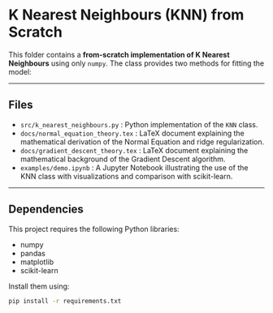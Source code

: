 # K Nearest Neighbours (KNN) from Scratch

This folder contains a **from-scratch implementation of K Nearest Neighbours** using only `numpy`. The class provides two methods for fitting the model:

---

## Files

- `src/k_nearest_neighbours.py` : Python implementation of the `KNN` class.
- `docs/normal_equation_theory.tex` : LaTeX document explaining the mathematical derivation of the Normal Equation and ridge regularization.
- `docs/gradient_descent_theory.tex` : LaTeX document explaining the mathematical background of the Gradient Descent algorithm.
- `examples/demo.ipynb` : A Jupyter Notebook illustrating the use of the KNN class with visualizations and comparison with scikit-learn.

---

## Dependencies

This project requires the following Python libraries:

- numpy
- pandas
- matplotlib
- scikit-learn

Install them using:

```bash
pip install -r requirements.txt
